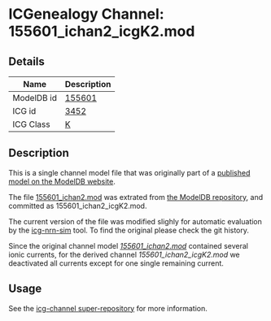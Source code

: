 # ICGenealogy Channel: 155601\_ichan2\_icgK2.mod

## Details

Name | Description
---- | -----------
ModelDB id | [155601](http://senselab.med.yale.edu/ModelDB/ShowModel.cshtml?model=155601)
ICG id | [3452](http://icg.neurotheory.ox.ac.uk/channels/1/3452)
ICG Class | [K](http://icg.neurotheory.ox.ac.uk/channels/1)

## Description

This is a single channel model file that was originally part of a [published model on the ModelDB website](http://senselab.med.yale.edu/ModelDB/ShowModel.cshtml?model=155601).


The file [155601\_ichan2.mod](155601_ichan2_icgK2.mod) was extrated from [the ModelDB repository](http://senselab.med.yale.edu/ModelDB/ShowModel.cshtml?model=155601), and committed as 155601\_ichan2\_icgK2.mod.

The current version of the file was modified slighly for automatic evaluation by the [icg-nrn-sim](https://github.com/icgenealogy/icg-nrn-sim) tool. To find the original please check the git history.

Since the original channel model *[155601\_ichan2.mod](http://senselab.med.yale.edu/ModelDB/ShowModel.cshtml?model=155601)* contained several ionic currents, for the derived channel *155601\_ichan2\_icgK2.mod* we deactivated all currents except for one single remaining current.


## Usage

See the [icg-channel super-repository](https://github.com/icgenealogy/icg-channels) for more information.